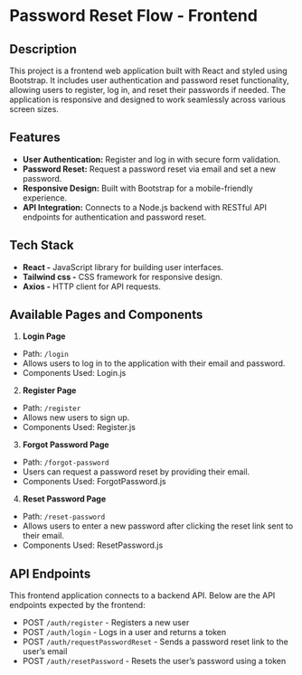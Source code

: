 # Password Reset Flow - Frontend
## Description
This project is a frontend web application built with React and styled using Bootstrap. It includes user authentication and password reset functionality, allowing users to register, log in, and reset their passwords if needed. The application is responsive and designed to work seamlessly across various screen sizes.

## Features
- **User Authentication:** Register and log in with secure form validation.
- **Password Reset:** Request a password reset via email and set a new password.
- **Responsive Design:** Built with Bootstrap for a mobile-friendly experience.
- **API Integration:** Connects to a Node.js backend with RESTful API endpoints for authentication and password reset.
  
## Tech Stack
- **React -** JavaScript library for building user interfaces.
- **Tailwind css -** CSS framework for responsive design.
- **Axios -** HTTP client for API requests.

## Available Pages and Components
1. **Login Page**
- Path: `/login`
- Allows users to log in to the application with their email and password.
- Components Used: Login.js

2. **Register Page**
- Path: `/register`
- Allows new users to sign up.
- Components Used: Register.js

3. **Forgot Password Page**
- Path: `/forgot-password`
- Users can request a password reset by providing their email.
- Components Used: ForgotPassword.js

4. **Reset Password Page**
- Path: `/reset-password`
- Allows users to enter a new password after clicking the reset link sent to their email.
- Components Used: ResetPassword.js

## API Endpoints
This frontend application connects to a backend API. Below are the API endpoints expected by the frontend:

- POST `/auth/register` - Registers a new user
- POST `/auth/login` - Logs in a user and returns a token
- POST `/auth/requestPasswordReset` - Sends a password reset link to the user’s email
- POST `/auth/resetPassword` - Resets the user’s password using a token

